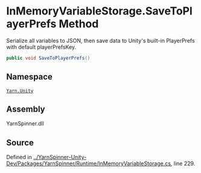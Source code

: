 <!-- This file was generated by a tool. Do not edit this file by hand. -->

# InMemoryVariableStorage.SaveToPlayerPrefs Method

Serialize all variables to JSON, then save data to Unity's built-in PlayerPrefs with default playerPrefsKey.


```csharp
public void SaveToPlayerPrefs()
```



## Namespace
[`Yarn.Unity`](/api/csharp/yarn.unity/README.md)

## Assembly
YarnSpinner.dll

## Source
Defined in [../YarnSpinner-Unity-Dev/Packages/YarnSpinner/Runtime/InMemoryVariableStorage.cs](https://github.com/YarnSpinnerTool/YarnSpinner-Unity//blob/develop/Runtime/InMemoryVariableStorage.cs#L229), line 229.

